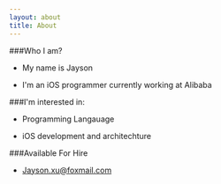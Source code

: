 ```yaml
---
layout: about
title: About
---
```


###Who I am?

- My name is Jayson

- I'm an iOS programmer currently working at Alibaba

###I'm interested in:

- Programming Langauage

- iOS development and architechture


###Available For Hire

- Jayson.xu@foxmail.com


